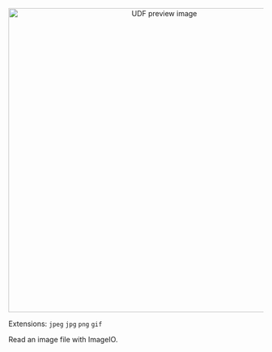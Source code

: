 <!--fused:pin=99-->
<!--fused:preview-->
<p align="center"><img src="https://fused-magic.s3.us-west-2.amazonaws.com/thumbnails/udf_cards/imageio_png.png" width="600" alt="UDF preview image"></p>

<!--fused:filePreview-->
Extensions: `jpeg` `jpg` `png` `gif`

<!--fused:readme-->
Read an image file with ImageIO.
